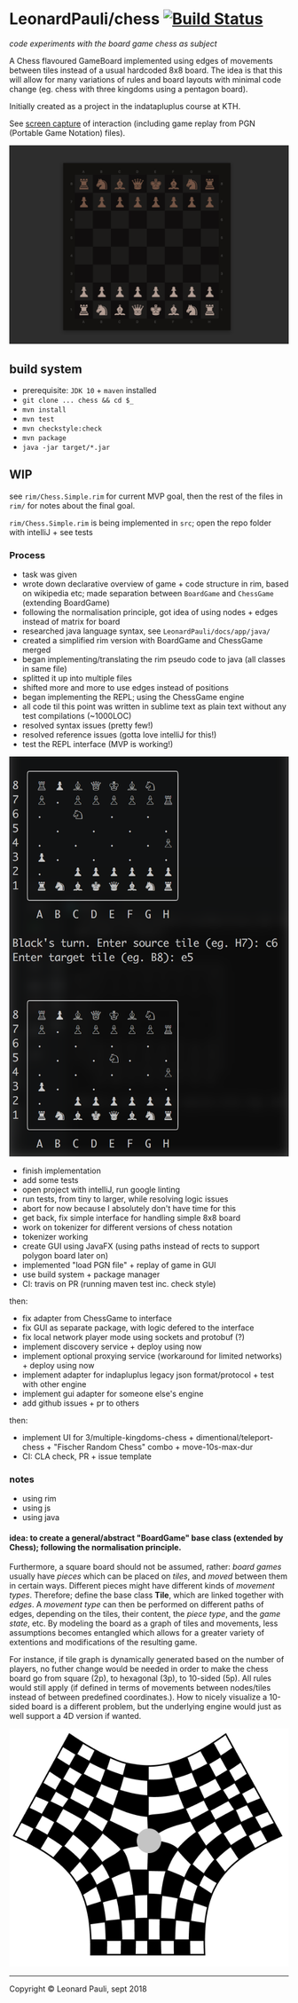 # LeonardPauli/chess [![Build Status](https://travis-ci.com/leonardpauli/lp-chess.svg?branch=master)](https://travis-ci.com/leonardpauli/lp-chess)
*code experiments with the board game chess as subject*

A Chess flavoured GameBoard implemented using edges of movements between tiles instead of a usual hardcoded 8x8 board. The idea is that this will allow for many variations of rules and board layouts with minimal code change (eg. chess with three kingdoms using a pentagon board).

Initially created as a project in the indatapluplus course at KTH.

See [screen capture](https://github.com/leonardpauli/lp-chess/blob/master/rim/screencapture-1oct2018.mp4?raw=true) of interaction (including game replay from PGN (Portable Game Notation) files).

![screenshot 6 oct 2018](https://github.com/leonardpauli/lp-chess/blob/master/rim/screenshot-6oct2018.png?raw=true)

## build system

- prerequisite: `JDK 10` + `maven` installed
- `git clone ... chess && cd $_`
- `mvn install`
- `mvn test`
- `mvn checkstyle:check`
- `mvn package`
- `java -jar target/*.jar`

## WIP

see `rim/Chess.Simple.rim` for current MVP goal, then the rest of the files in `rim/` for notes about the final goal.

`rim/Chess.Simple.rim` is being implemented in `src`; open the repo folder with intelliJ + see tests

### Process

- task was given
- wrote down declarative overview of game + code structure in rim, based on wikipedia etc; made separation between `BoardGame` and `ChessGame` (extending BoardGame)
- following the normalisation principle, got idea of using nodes + edges instead of matrix for board
- researched java language syntax, see `LeonardPauli/docs/app/java/`
- created a simplified rim version with BoardGame and ChessGame merged
- began implementing/translating the rim pseudo code to java (all classes in same file)
- splitted it up into multiple files
- shifted more and more to use edges instead of positions
- began implementing the REPL; using the ChessGame engine
- all code til this point was written in sublime text as plain text without any test compilations (~1000LOC)
- resolved syntax issues (pretty few!)
- resolved reference issues (gotta love intelliJ for this!)
- test the REPL interface (MVP is working!)

![16 sept 2018 MVP moves](rim/16sept2018-mvp-moves.png?raw=true "Proof of concept")

- finish implementation
- add some tests
- open project with intelliJ, run google linting
- run tests, from tiny to larger, while resolving logic issues
- abort for now because I absolutely don't have time for this
- get back, fix simple interface for handling simple 8x8 board
- work on tokenizer for different versions of chess notation
- tokenizer working
- create GUI using JavaFX (using paths instead of rects to support polygon board later on)
- implemented "load PGN file" + replay of game in GUI
- use build system + package manager
- CI: travis on PR (running maven test inc. check style)

then:

- fix adapter from ChessGame to interface
- fix GUI as separate package, with logic defered to the interface
- fix local network player mode using sockets and protobuf (?)
- implement discovery service + deploy using now
- implement optional proxying service (workaround for limited networks) + deploy using now
- implement adapter for indapluplus legacy json format/protocol + test with other engine
- implement gui adapter for someone else's engine
- add github issues + pr to others

then:

- implement UI for 3/multiple-kingdoms-chess + dimentional/teleport-chess + "Fischer Random Chess" combo + move-10s-max-dur
- CI: CLA check, PR + issue template

### notes

- using rim
- using js
- using java

#### idea: to create a general/abstract "BoardGame" base class (extended by Chess); following the normalisation principle.

Furthermore, a square board should not be assumed, rather: *board games* usually have *pieces* which can be placed on *tiles*, and *moved* between them in certain ways. Different pieces might have different kinds of *movement types*. Therefore; define the base class __Tile__, which are linked together with *edges*. A *movement type* can then be performed on different paths of edges, depending on the tiles, their content, the *piece type*, and the *game state*, etc. By modeling the board as a graph of tiles and movements, less assumptions becomes entangled which allows for a greater variety of extentions and modifications of the resulting game.

For instance, if tile graph is dynamically generated based on the number of players, no futher change would be needed in order to make the chess board go from square (2p), to hexagonal (3p), to 10-sided (5p). All rules would still apply (if defined in terms of movements between nodes/tiles instead of between predefined coordinates.). How to nicely visualize a 10-sided board is a different problem, but the underlying engine would just as well support a 4D version if wanted.


![three player chess board, twisted pentagon](rim/three-player-chess.png?raw=true "Three Player Chess")

---

Copyright © Leonard Pauli, sept 2018
